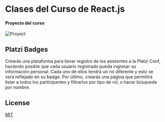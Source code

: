 # Clases del Curso de React.js
#### Proyecto del curso

![Proyect](https://static.platzi.com/media/user_upload/App-ac897ed5-6471-4c16-8f62-846f93cf35b7.jpg)

## Platzi Badges

Crearás una plataforma para llevar registro de los asistentes a la Platzi Conf, haciendo posible que cada usuario registrado pueda ingresar su información personal. Cada uno de ellos tendrá un rol diferente y esto se verá reflejado en su badge. Por último, crearás una página que permitirá listar a todos los participantes y filtrarlos por tipo de rol, o hacer búsqueda por nombre.



## License
[MIT](https://choosealicense.com/licenses/mit/)

